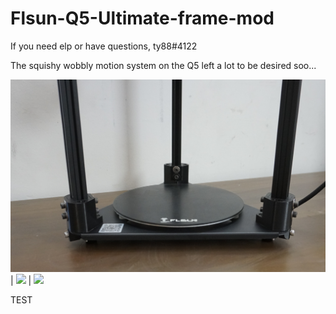 # Flsun-Q5-Ultimate-frame-mod
If you need elp or have questions, ty88#4122

The squishy wobbly motion system on the Q5 left a lot to be desired soo...



![](Gallery./DSC06196crop.jpg)  |  ![](Gallery./DSC06196.jpg) |  ![](Gallery./DSC06286.jpg)

TEST

